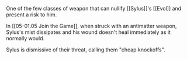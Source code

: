 One of the few classes of weapon that can nullify [[Sylus]]'s [[Evol]] and present a risk to him.

In [[05-01.05 Join the Game]], when struck with an antimatter weapon, Sylus's mist dissipates and his wound doesn't heal immediately as it normally would.

Sylus is dismissive of their threat, calling them "cheap knockoffs".